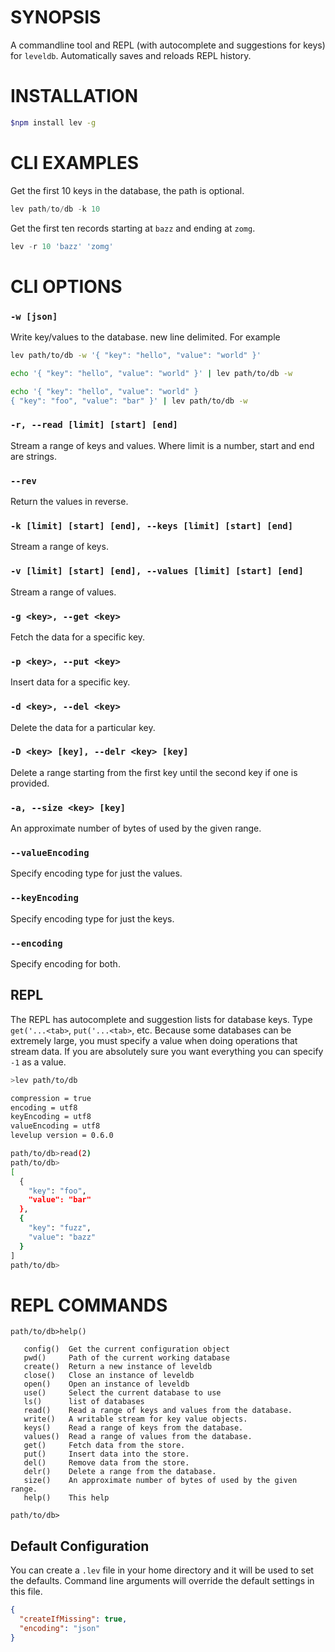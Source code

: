 # SYNOPSIS
A commandline tool and REPL (with autocomplete and suggestions for keys) for
`leveldb`. Automatically saves and reloads REPL history.

# INSTALLATION
```bash
$npm install lev -g
```

# CLI EXAMPLES
Get the first 10 keys in the database, the path is optional.
```js
lev path/to/db -k 10
```

Get the first ten records starting at `bazz` and ending at `zomg`.
```js
lev -r 10 'bazz' 'zomg'
```

# CLI OPTIONS

### `-w [json]`
Write key/values to the database. new line delimited. For example

```bash
lev path/to/db -w '{ "key": "hello", "value": "world" }'
```

```bash
echo '{ "key": "hello", "value": "world" }' | lev path/to/db -w
```

```bash
echo '{ "key": "hello", "value": "world" }
{ "key": "foo", "value": "bar" }' | lev path/to/db -w
```

### `-r, --read [limit] [start] [end]`
Stream a range of keys and values. Where limit is a number, start and end are
strings.

### `--rev`
Return the values in reverse.

### `-k [limit] [start] [end], --keys [limit] [start] [end]`
Stream a range of keys.

### `-v [limit] [start] [end], --values [limit] [start] [end]`
Stream a range of values.

### `-g <key>, --get <key>`
Fetch the data for a specific key.

### `-p <key>, --put <key>`
Insert data for a specific key.

### `-d <key>, --del <key>`
Delete the data for a particular key.

### `-D <key> [key], --delr <key> [key]`
Delete a range starting from the first key until the second key if one is
provided.

### `-a, --size <key> [key]`
An approximate number of bytes of used by the given range.

### `--valueEncoding`
Specify encoding type for just the values.

### `--keyEncoding`
Specify encoding type for just the keys.

### `--encoding`
Specify encoding for both.

## REPL
The REPL has autocomplete and suggestion lists for database keys. Type 
`get('...<tab>`, `put('...<tab>`, etc. Because some databases can be extremely
large, you must specify a value when doing operations that stream data. If you
are absolutely sure you want everything you can specify `-1` as a value.

```bash
>lev path/to/db

compression = true
encoding = utf8
keyEncoding = utf8
valueEncoding = utf8
levelup version = 0.6.0

path/to/db>read(2)
path/to/db>
[
  {
    "key": "foo",
    "value": "bar"
  },
  {
    "key": "fuzz",
    "value": "bazz"
  }
]
path/to/db>
```

# REPL COMMANDS
```
path/to/db>help()

   config()  Get the current configuration object
   pwd()     Path of the current working database
   create()  Return a new instance of leveldb
   close()   Close an instance of leveldb
   open()    Open an instance of leveldb
   use()     Select the current database to use
   ls()      list of databases
   read()    Read a range of keys and values from the database.
   write()   A writable stream for key value objects.
   keys()    Read a range of keys from the database.
   values()  Read a range of values from the database.
   get()     Fetch data from the store.
   put()     Insert data into the store.
   del()     Remove data from the store.
   delr()    Delete a range from the database.
   size()    An approximate number of bytes of used by the given range.
   help()    This help

path/to/db>
```

## Default Configuration
You can create a `.lev` file in your home directory and it will be used to set 
the defaults. Command line arguments will override the default settings in this 
file.

```json
{
  "createIfMissing": true,
  "encoding": "json"
}

```
